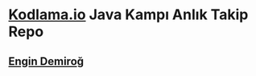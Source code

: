 # [Kodlama.io](https://kodlama.io/) Java Kampı Anlık Takip Repo
## [Engin Demiroğ](https://www.youtube.com/channel/UCRjiquPh4mjPNoOV9eCilXQ)
